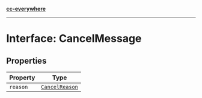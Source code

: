 [**cc-everywhere**](../../../../../index.md)

***

# Interface: CancelMessage

## Properties

| Property | Type |
| ------ | ------ |
| `reason` | [`CancelReason`](../../message-types/enumerations/cancel-reason.md) |
